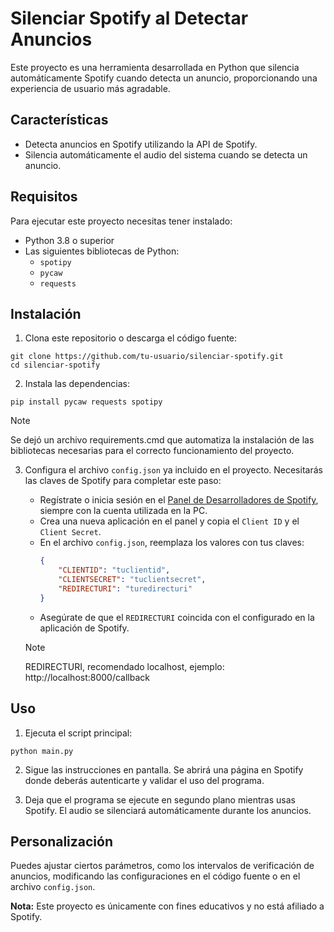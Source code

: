 # Silenciar Spotify al Detectar Anuncios

Este proyecto es una herramienta desarrollada en Python que silencia automáticamente Spotify cuando detecta un anuncio, proporcionando una experiencia de usuario más agradable.

## Características
- Detecta anuncios en Spotify utilizando la API de Spotify.
- Silencia automáticamente el audio del sistema cuando se detecta un anuncio.


## Requisitos
Para ejecutar este proyecto necesitas tener instalado:

- Python 3.8 o superior
- Las siguientes bibliotecas de Python:
  - `spotipy`
  - `pycaw`
  - `requests`

## Instalación
1. Clona este repositorio o descarga el código fuente:

```
git clone https://github.com/tu-usuario/silenciar-spotify.git
cd silenciar-spotify
```

2. Instala las dependencias:

```
pip install pycaw requests spotipy
```
>[!NOTE]
>Se dejó un archivo requirements.cmd que automatiza la instalación de las bibliotecas necesarias para el correcto funcionamiento del proyecto. 
3. Configura el archivo `config.json` ya incluido en el proyecto. Necesitarás las claves de Spotify para completar este paso:
 
   - Regístrate o inicia sesión en el [Panel de Desarrolladores de Spotify](https://developer.spotify.com/dashboard/applications), siempre con la cuenta utilizada en la PC.
   - Crea una nueva aplicación en el panel y copia el `Client ID` y el `Client Secret`.
   - En el archivo `config.json`, reemplaza los valores con tus claves:
     ```json
     {
         "CLIENTID": "tuclientid",
         "CLIENTSECRET": "tuclientsecret",
         "REDIRECTURI": "turedirecturi"
     }
     ```
   - Asegúrate de que el `REDIRECTURI` coincida con el configurado en la aplicación de Spotify.
   >[!Note]
   > REDIRECTURI, recomendado localhost, ejemplo: http://localhost:8000/callback

## Uso

1. Ejecuta el script principal:

```
python main.py
```

2. Sigue las instrucciones en pantalla. Se abrirá una página en Spotify donde deberás autenticarte y validar el uso del programa.

3. Deja que el programa se ejecute en segundo plano mientras usas Spotify. El audio se silenciará automáticamente durante los anuncios.

## Personalización
Puedes ajustar ciertos parámetros, como los intervalos de verificación de anuncios, modificando las configuraciones en el código fuente o en el archivo `config.json`.


**Nota:** Este proyecto es únicamente con fines educativos y no está afiliado a Spotify.
